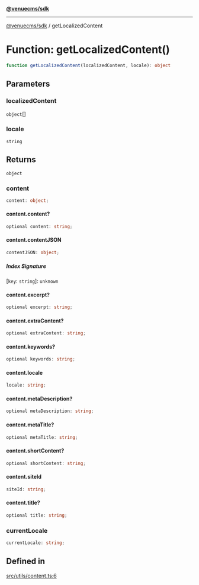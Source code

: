 [**@venuecms/sdk**](../Index.md)

***

[@venuecms/sdk](../Index.md) / getLocalizedContent

# Function: getLocalizedContent()

```ts
function getLocalizedContent(localizedContent, locale): object
```

## Parameters

### localizedContent

`object`[]

### locale

`string`

## Returns

`object`

### content

```ts
content: object;
```

#### content.content?

```ts
optional content: string;
```

#### content.contentJSON

```ts
contentJSON: object;
```

##### Index Signature

 \[`key`: `string`\]: `unknown`

#### content.excerpt?

```ts
optional excerpt: string;
```

#### content.extraContent?

```ts
optional extraContent: string;
```

#### content.keywords?

```ts
optional keywords: string;
```

#### content.locale

```ts
locale: string;
```

#### content.metaDescription?

```ts
optional metaDescription: string;
```

#### content.metaTitle?

```ts
optional metaTitle: string;
```

#### content.shortContent?

```ts
optional shortContent: string;
```

#### content.siteId

```ts
siteId: string;
```

#### content.title?

```ts
optional title: string;
```

### currentLocale

```ts
currentLocale: string;
```

## Defined in

[src/utils/content.ts:6](https://github.com/venuecms/sdk/blob/9ae98ad19cd49271fbec864143c1fdaa80d0b742/src/utils/content.ts#L6)
